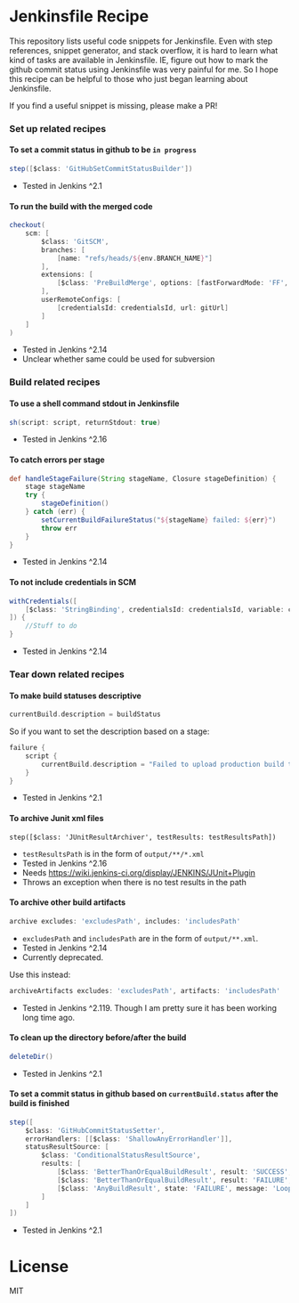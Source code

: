 # Jenkinsfile Recipe
This repository lists useful code snippets for Jenkinsfile. Even with step references, snippet generator, and stack overflow, it is hard to learn what kind of tasks are available in Jenkinsfile. IE, figure out how to mark the github commit status using Jenkinsfile was very painful for me. So I hope this recipe can be helpful to those who just began learning about Jenkinsfile.

If you find a useful snippet is missing, please make a PR!


### Set up related recipes
#### To set a commit status in github to be `in progress`
```groovy
step([$class: 'GitHubSetCommitStatusBuilder'])
```
- Tested in Jenkins ^2.1

#### To run the build with the merged code
```groovy
checkout(
    scm: [
        $class: 'GitSCM',
        branches: [
            [name: "refs/heads/${env.BRANCH_NAME}"]
        ],
        extensions: [
            [$class: 'PreBuildMerge', options: [fastForwardMode: 'FF', mergeRemote: 'origin', mergeTarget: branchToMerge]]
        ],
        userRemoteConfigs: [
            [credentialsId: credentialsId, url: gitUrl]
        ]
    ]
)
```
- Tested in Jenkins ^2.14
- Unclear whether same could be used for subversion

### Build related recipes
#### To use a shell command stdout in Jenkinsfile
```groovy
sh(script: script, returnStdout: true)
```
- Tested in Jenkins ^2.16

#### To catch errors per stage
```groovy
def handleStageFailure(String stageName, Closure stageDefinition) {
    stage stageName
    try {
        stageDefinition()
    } catch (err) {
        setCurrentBuildFailureStatus("${stageName} failed: ${err}")
        throw err
    }
}
```
- Tested in Jenkins ^2.14

#### To not include credentials in SCM
```groovy
withCredentials([
    [$class: 'StringBinding', credentialsId: credentialsId, variable: credentialsEnvId],
]) {
    //Stuff to do
}
```
- Tested in Jenkins ^2.14

### Tear down related recipes
#### To make build statuses descriptive
```groovy
currentBuild.description = buildStatus
```
So if you want to set the description based on a stage:
```groovy
failure {
    script {
        currentBuild.description = "Failed to upload production build to S3"
    }
}
```
- Tested in Jenkins ^2.1

#### To archive Junit xml files
```
step([$class: 'JUnitResultArchiver', testResults: testResultsPath])
```
- `testResultsPath` is in the form of `output/**/*.xml`
- Tested in Jenkins ^2.16
- Needs https://wiki.jenkins-ci.org/display/JENKINS/JUnit+Plugin
- Throws an exception when there is no test results in the path

#### To archive other build artifacts
```groovy
archive excludes: 'excludesPath', includes: 'includesPath'
```
- `excludesPath` and `includesPath` are in the form of `output/**.xml`.
- Tested in Jenkins ^2.14
- Currently deprecated.

Use this instead:
```groovy
archiveArtifacts excludes: 'excludesPath', artifacts: 'includesPath'
```
- Tested in Jenkins ^2.119. Though I am pretty sure it has been working long time ago.

#### To clean up the directory before/after the build
```groovy
deleteDir()
```
- Tested in Jenkins ^2.1

#### To set a commit status in github based on `currentBuild.status` after the build is finished
```groovy
step([
    $class: 'GitHubCommitStatusSetter',
    errorHandlers: [[$class: 'ShallowAnyErrorHandler']],
    statusResultSource: [
        $class: 'ConditionalStatusResultSource',
        results: [
            [$class: 'BetterThanOrEqualBuildResult', result: 'SUCCESS', state: 'SUCCESS', message: currentBuild.description],
            [$class: 'BetterThanOrEqualBuildResult', result: 'FAILURE', state: 'FAILURE', message: currentBuild.description],
            [$class: 'AnyBuildResult', state: 'FAILURE', message: 'Loophole']
        ]
    ]
])
```
- Tested in Jenkins ^2.1

# License
MIT
